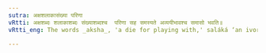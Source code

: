```yaml
---
sutra: अक्षशलाकासंख्या परिणा
vRtti: अक्षशब्दः शलाकाशब्दः संख्याशब्दश्च  परिणा सह समस्यते अव्ययीभावश्च समासो भवति॥
vRtti_eng: The words _aksha_, 'a die for playing with,' saláká ‘an ivory piece used in gambling,' and _sankhyá_ numerals' are compounded with the word _pari_, and the compound formed is called _Avyayibháva_.

---
```

